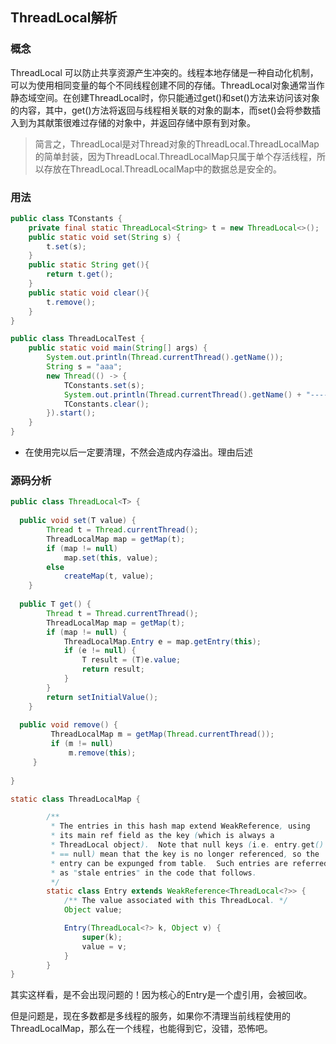 ## ThreadLocal解析

### 概念

ThreadLocal 可以防止共享资源产生冲突的。线程本地存储是一种自动化机制，可以为使用相同变量的每个不同线程创建不同的存储。ThreadLocal对象通常当作静态域空间。在创建ThreadLocal时，你只能通过get()和set()方法来访问该对象的内容，其中，get()方法将返回与线程相关联的对象的副本，而set()会将参数插入到为其献策很难过存储的对象中，并返回存储中原有到对象。

> 简言之，ThreadLocal是对Thread对象的ThreadLocal.ThreadLocalMap的简单封装，因为ThreadLocal.ThreadLocalMap只属于单个存活线程，所以存放在ThreadLocal.ThreadLocalMap中的数据总是安全的。

### 用法

```java
public class TConstants {
    private final static ThreadLocal<String> t = new ThreadLocal<>();
    public static void set(String s) {
        t.set(s);
    }
    public static String get(){
        return t.get();
    }
    public static void clear(){
        t.remove();
    }
}

public class ThreadLocalTest {
    public static void main(String[] args) {
        System.out.println(Thread.currentThread().getName());
        String s = "aaa";
        new Thread(() -> {
            TConstants.set(s);
            System.out.println(Thread.currentThread().getName() + "---------" + TConstants.get());
          	TConstants.clear();
        }).start();
    }
}

```

- 在使用完以后一定要清理，不然会造成内存溢出。理由后述

### 源码分析

```java
public class ThreadLocal<T> {
  
  public void set(T value) {
        Thread t = Thread.currentThread();
        ThreadLocalMap map = getMap(t);
        if (map != null)
            map.set(this, value);
        else
            createMap(t, value);
    }
  
  public T get() {
        Thread t = Thread.currentThread();
        ThreadLocalMap map = getMap(t);
        if (map != null) {
            ThreadLocalMap.Entry e = map.getEntry(this);
            if (e != null) {
                T result = (T)e.value;
                return result;
            }
        }
        return setInitialValue();
    }
  
  public void remove() {
         ThreadLocalMap m = getMap(Thread.currentThread());
         if (m != null)
             m.remove(this);
     }
  
}

static class ThreadLocalMap {

        /**
         * The entries in this hash map extend WeakReference, using
         * its main ref field as the key (which is always a
         * ThreadLocal object).  Note that null keys (i.e. entry.get()
         * == null) mean that the key is no longer referenced, so the
         * entry can be expunged from table.  Such entries are referred to
         * as "stale entries" in the code that follows.
         */
        static class Entry extends WeakReference<ThreadLocal<?>> {
            /** The value associated with this ThreadLocal. */
            Object value;

            Entry(ThreadLocal<?> k, Object v) {
                super(k);
                value = v;
            }
        }
}
```

其实这样看，是不会出现问题的！因为核心的Entry是一个虚引用，会被回收。

但是问题是，现在多数都是多线程的服务，如果你不清理当前线程使用的ThreadLocalMap，那么在一个线程，也能得到它，没错，恐怖吧。

